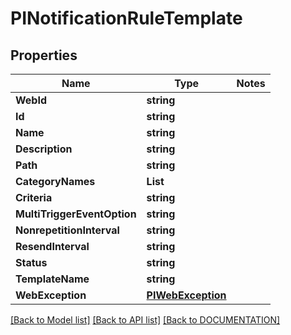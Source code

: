 # PINotificationRuleTemplate

## Properties
Name | Type | Notes
------------ | ------------- | -------------
**WebId** | **string**
**Id** | **string**
**Name** | **string**
**Description** | **string**
**Path** | **string**
**CategoryNames** | **List<string>**
**Criteria** | **string**
**MultiTriggerEventOption** | **string**
**NonrepetitionInterval** | **string**
**ResendInterval** | **string**
**Status** | **string**
**TemplateName** | **string**
**WebException** | **[**PIWebException**](../Model/PIWebException.md)**

[[Back to Model list]](../../DOCUMENTATION.md#documentation-for-models) [[Back to API list]](../../DOCUMENTATION.md#documentation-for-api-endpoints) [[Back to DOCUMENTATION]](../../DOCUMENTATION.md)
